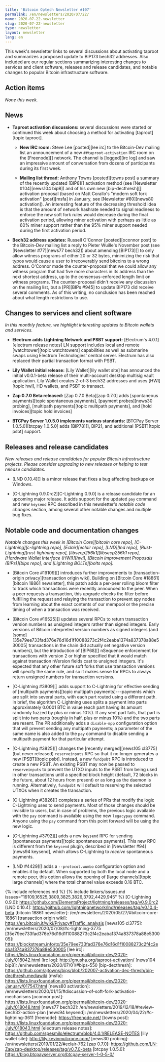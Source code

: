 ```yaml
---
title: 'Bitcoin Optech Newsletter #107'
permalink: /en/newsletters/2020/07/22/
name: 2020-07-22-newsletter
slug: 2020-07-22-newsletter
type: newsletter
layout: newsletter
lang: en
---
```

This week's newsletter links to several discussions about activating
taproot and summarizes a proposed update to BIP173 bech32 addresses.
Also included are our regular sections summarizing interesting changes to
services and client software, releases and release candidates, and notable
changes to popular Bitcoin infrastructure software.

## Action items

*None this week.*

## News

- **Taproot activation discussions:** several discussions were started
  or continued this week about choosing a method for activating
  [taproot][topic taproot].

    - **New IRC room:** Steve Lee [posted][lee irc] to the Bitcoin-Dev
      mailing list an announcement of a new `##taproot-activation` IRC
      room on the [Freenode][] network.  The channel is [logged][irc
      log] and saw an impressive amount of conversation from dozens of
      participants during its first week.

    - **Mailing list thread:** Anthony Towns [posted][towns post] a summary of
      the recently updated [BIP8][] activation method (see [Newsletter
      #104][news104 bip8]) and of his own new [bip-decthresh][]
      activation proposal (based on Matt Corallo's "modern soft fork
      activation" [post][msfa] in January, see [Newsletter #80][news80
      activation]).  An interesting feature of the decreasing threshold
      idea is that the amount of network hashrate needed to signal
      readiness to enforce the new soft fork rules would decrease during
      the final activation period, allowing miner activation with
      perhaps as little as 60% miner support rather than the 95% miner
      support needed during the first activation period.

- **Bech32 address updates:** Russell O'Connor [posted][oconnor post] to
  the Bitcoin-Dev mailing list a reply to Pieter Wuille's November post
  (see [Newsletter #77][news77 bech32]) about amending [BIP173][] to only
  allow witness programs of either 20 or 32 bytes, minimizing the risk
  that typos would cause a user to irrecoverably send bitcoins to a
  wrong address.  O'Connor made the counter-proposal that we could allow
  any witness program that had five more characters in its address than
  the next shortest address, up to the consensus-enforced length limit
  on witness programs.  The counter-proposal didn't receive any
  discussion on the mailing list, but a [PR][BIPs #945] to update BIP173
  did receive several comments.  As of this writing, no conclusion has
  been reached about what length restrictions to use.

## Changes to services and client software

*In this monthly feature, we highlight interesting updates to Bitcoin
wallets and services.*

- **Electrum adds Lightning Network and PSBT support:**
  [Electrum's 4.0.1][electrum release notes] LN support includes local and
  remote [watchtower][topic watchtowers] capabilities
  as well as submarine swaps using Electrum Technologies' central server.
  Electrum has also replaced their partial transaction format with PSBT.

- **Lily Wallet initial release:**
  [Lily Wallet][lily wallet site] has announced the initial v0.0.1-beta release
  of their multi-account desktop multisig vault application. Lily Wallet creates
  2-of-3 bech32 addresses and uses [HWI][topic hwi], HD wallets, and PSBT to transact.

- **Zap 0.7.0 Beta released:** [Zap 0.7.0 Beta][zap 0.7.0] adds [spontaneous payments][topic
  spontaneous payments], [payment probes][news30 probing], [multipath
  payments][topic multipath payments], and [hold invoices][topic hold invoices]

- **BTCPay Server 1.0.5.0 implements various standards:**
  [BTCPay Server 1.0.5.0][btcpay 1.0.5.0] adds [BIP78][], BIP21, and additional [PSBT][topic psbt]
  support.

## Releases and release candidates

*New releases and release candidates for popular Bitcoin infrastructure
projects.  Please consider upgrading to new releases or helping to test
release candidates.*

- [LND 0.10.4][] is a minor release that fixes a bug affecting backups
  on Windows.

- [C-Lightning 0.9.0rc2][C-Lightning 0.9.0] is a release candidate for
  an upcoming major release.  It adds support for the updated `pay`
  command and new `keysend` RPC described in this newsletter's *notable
  code changes* section, among several other notable changes and
  multiple bug fixes.

## Notable code and documentation changes

*Notable changes this week in [Bitcoin Core][bitcoin core repo],
[C-Lightning][c-lightning repo], [Eclair][eclair repo], [LND][lnd repo],
[Rust-Lightning][rust-lightning repo], [libsecp256k1][libsecp256k1 repo],
[Hardware Wallet Interface (HWI)][hwi], [Bitcoin Improvement Proposals
(BIPs)][bips repo], and [Lightning BOLTs][bolts repo].*

- [Bitcoin Core #19109][] introduces further improvements to
  [transaction-origin privacy][transaction origin wiki]. Building on
  [Bitcoin Core #18861][bitcoin 18861 newsletter], this patch adds a
  per-peer rolling bloom filter to track which transactions were recently
  announced to the peer. When a peer requests a transaction, this upgrade
  checks the filter before fulfilling the request and relaying the
  transaction to prevent spy nodes from learning about the exact contents
  of our mempool or the precise timing of when a transaction was received.

- [Bitcoin Core #16525][] updates several RPCs to return transaction
  version numbers as unsigned integers rather than signed integers.
  Early versions of Bitcoin interpreted version numbers as signed
  integers (and
  [some][35e79ee733fad376e76d16d1f10088273c2f4c2eaba1374a837378a88e530005]
  transactions in the chain did actually set negative version numbers),
  but the introduction of [BIP68][] nSequence enforcement for
  transactions with version 2 or higher specified that it would match
  against transaction nVersion fields cast to unsigned integers.  It's
  expected that any other future soft forks that use transaction
  versions will specify the same rule, and so it makes sense for RPCs to
  always return unsigned numbers for transaction versions.

- [C-Lightning #3809][] adds support to C-Lightning for effective
  sending of [multipath payments][topic multipath payments]---payments
  which are split into several parts, with each part routed using a
  different path.  In brief, the algorithm C-Lightning uses splits
  a payment into parts approximately 0.0001 BTC in value (each part having its
  amount randomly fuzzed by plus or minus 10%).  If any sent part fails,
  that part is split into two parts (roughly in half, plus or minus 10%)
  and the two parts are resent.  The PR additionally adds a
  `disable-mpp` configuration option that will prevent sending any
  multipath payments; a parameter of the same name is also added to the
  `pay` command to disable sending a multipath payment for that
  particular attempt.

- [C-Lightning #3825][] changes the [recently merged][news105 cl3775]
  (but never released) `reserveinputs` RPC so that it no longer
  generates a new [PSBT][topic psbt].  Instead, a new `fundpsbt` RPC is
  introduced to create a new PSBT.  An existing PSBT may now be passed
  to `reserveinputs` to prevent the UTXO inputs to the PSBT from being
  used in other transactions until a specified block height (default, 72
  blocks in the future, about 12 hours from present) or as long as the
  daemon is running.  Alternatively, `fundpsbt` will default to
  reserving the selected UTXOs when it creates the transaction.

- [C-Lightning #3826][] completes a series of PRs that modify the logic
  C-Lightning uses to send payments.  Most of those changes should be
  invisible to users, but in case of problems, the previous
  logic available with the `pay` command is available using the new
  `legacypay` command.  Anyone using the `pay` command from this point
  forward will be using the new logic.

- [C-Lightning #3792][] adds a new `keysend` RPC for sending
  [spontaneous payments][topic spontaneous payments].  This new RPC is different
  from the `keysend` plugin, described in [Newsletter #94][news94
  keysend], which allows C-Lightning to *receive* spontaneous payments.

- [LND #4429][] adds a `--protocol.wumbo` configuration option and
  enables it by default.  When supported by both the local node and a
  remote peer, this option allows the opening of [large channels][topic
  large channels] where the total channel value exceeds 0.16 BTC.

{% include references.md %}
{% include linkers/issues.md issues="19109,16525,3809,3825,3826,3792,4429,945" %}
[C-Lightning 0.9.0]: https://github.com/ElementsProject/lightning/releases/tag/v0.9.0rc2
[LND 0.10.4]: https://github.com/lightningnetwork/lnd/releases/tag/v0.10.4-beta
[bitcoin 18861 newsletter]: /en/newsletters/2020/05/27/#bitcoin-core-18861
[transaction origin wiki]: https://en.bitcoin.it/wiki/Privacy#Traffic_analysis
[news105 cl3775]: /en/newsletters/2020/07/08/#c-lightning-3775
[35e79ee733fad376e76d16d1f10088273c2f4c2eaba1374a837378a88e530005]: https://blockstream.info/tx/35e79ee733fad376e76d16d1f10088273c2f4c2eaba1374a837378a88e530005
[lee irc]: https://lists.linuxfoundation.org/pipermail/bitcoin-dev/2020-July/018042.html
[irc log]: http://gnusha.org/taproot-activation/
[news104 bip8]: /en/newsletters/2020/07/01/#bips-550
[bip-decthresh]: https://github.com/ajtowns/bips/blob/202007-activation-dec-thresh/bip-decthresh.mediawiki
[msfa]: https://lists.linuxfoundation.org/pipermail/bitcoin-dev/2020-January/017547.html
[news80 activation]: /en/newsletters/2020/01/15/#discussion-of-soft-fork-activation-mechanisms
[oconnor post]: https://lists.linuxfoundation.org/pipermail/bitcoin-dev/2020-July/018048.html
[news77 bech32]: /en/newsletters/2019/12/18/#review-bech32-action-plan
[news94 keysend]: /en/newsletters/2020/04/22/#c-lightning-3611
[freenode]: https://freenode.net/
[towns post]: https://lists.linuxfoundation.org/pipermail/bitcoin-dev/2020-July/018043.html
[electrum release notes]: https://github.com/spesmilo/electrum/blob/4.0.1/RELEASE-NOTES
[lily wallet site]: http://lily.kevinmulcrone.com/
[news30 probing]: /en/newsletters/2019/01/22/#eclair-762
[zap 0.7.0]: https://github.com/LN-Zap/zap-desktop/releases/tag/v0.7.0-beta
[btcpay 1.0.5.0]: https://blog.btcpayserver.org/btcpay-server-1-0-5-0/
